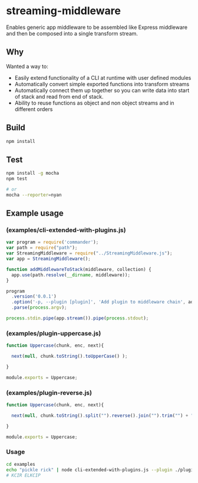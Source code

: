 # streaming-middleware

Enables generic app middleware to be assembled like Express middleware and then be composed into a single transform stream.

## Why

Wanted a way to:

* Easily extend functionality of a CLI at runtime with user defined modules
* Automatically convert simple exported functions into transform streams
* Automatically connect them up together so you can write data into start of stack and read from end of stack.
* Ability to reuse functions as object and non object streams and in different orders

## Build
```bash
npm install
```

## Test
```bash
npm install -g mocha
npm test

# or
mocha --reporter=nyan
```


## Example usage
### (examples/cli-extended-with-plugins.js)
```javascript
var program = require('commander');
var path = require("path");
var StreamingMiddleware = require("../StreamingMiddleware.js");
var app = StreamingMiddleware();

function addMiddlewareToStack(middleware, collection) {
  app.use(path.resolve(__dirname, middleware));
}

program
  .version('0.0.1')
  .option('-p, --plugin [plugin]', 'Add plugin to middleware chain', addMiddlewareToStack, [])
  .parse(process.argv);

process.stdin.pipe(app.stream()).pipe(process.stdout);
```

### (examples/plugin-uppercase.js)
```javascript
function Uppercase(chunk, enc, next){

  next(null, chunk.toString().toUpperCase() );

}

module.exports = Uppercase;
```

### (examples/plugin-reverse.js)
```javascript
function Uppercase(chunk, enc, next){

  next(null, chunk.toString().split("").reverse().join("").trim("") + "\n" );

}

module.exports = Uppercase;
```
### Usage
```bash
cd examples
echo "pickle rick" | node cli-extended-with-plugins.js --plugin ./plugin-uppercase.js --plugin ./plugin-reverse.js
# KCIR ELKCIP
```
